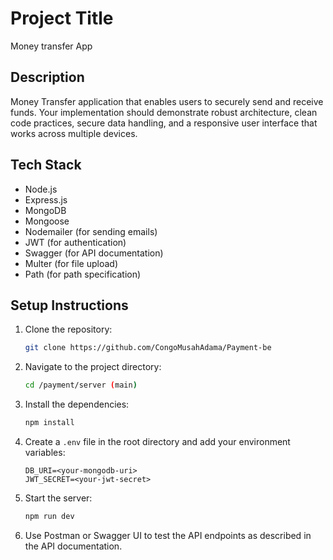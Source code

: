 
# Project Title
Money transfer App
## Description
Money Transfer application that enables users to securely send and receive funds. Your implementation should demonstrate robust architecture, clean code practices, secure data handling, and a responsive user interface that works across multiple devices.

## Tech Stack
- Node.js
- Express.js
- MongoDB
- Mongoose
- Nodemailer (for sending emails)
- JWT (for authentication)
- Swagger (for API documentation)
- Multer (for file upload)
- Path (for path specification)

## Setup Instructions
1. Clone the repository:
   ```bash
   git clone https://github.com/CongoMusahAdama/Payment-be
   ```
2. Navigate to the project directory:
   ```bash
   cd /payment/server (main)
   ```
3. Install the dependencies:
   ```bash
   npm install
   ```
4. Create a `.env` file in the root directory and add your environment variables:
   ```
   DB_URI=<your-mongodb-uri>
   JWT_SECRET=<your-jwt-secret>
   ```
5. Start the server:
   ```bash
   npm run dev
   ```

6. Use Postman or Swagger UI to test the API endpoints as described in the API documentation.
